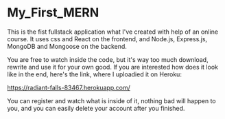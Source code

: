 # My_First_MERN

This is the fist fullstack application what I've created with help of an online course.
It uses css and React on the frontend, and Node.js, Express.js, MongoDB and Mongoose on the backend.

You are free to watch inside the code, but it's way too much download, rewrite and use it for your own good.
If you are interested how does it look like in the end, here's the link, where I uploadied it on Heroku:

https://radiant-falls-83467.herokuapp.com/

You can register and watch what is inside of it, nothing bad will happen to you, and you can easily delete your account after you finished.
